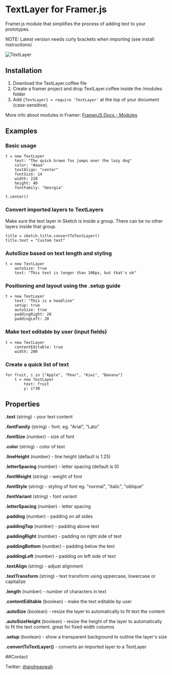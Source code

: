 # TextLayer for Framer.js


Framer.js module that simplifies the process of adding text to your prototypes.

NOTE: Latest version needs curly brackets when importing (see install instructions)

![TextLayer](http://cl.ly/image/3q2m1q1w0x2w/TextLayer.png)

## Installation

1. Download the TextLayer.coffee file
2. Create a framer project and drop TextLayer.coffee inside the /modules folder
3. Add `{TextLayer} = require 'TextLayer'` at the top of your document (case-sensitive).


More info about modules in Framer: [FramerJS Docs - Modules](http://framerjs.com/docs/#modules)


## Examples

### Basic usage

	t = new TextLayer
		text: "The quick brown fox jumps over the lazy dog"
		color: "#aaa"
		textAlign: "center"
		fontSize: 14
		width: 220
		height: 40
		fontFamily: "Georgia"
		
	t.center()

### Convert imported layers to TextLayers

Make sure the text layer in Sketch is inside a group. There can be no other layers inside that group.

	title = sketch.title.convertToTextLayer()
	title.text = "Custom text"

### AutoSize based on text length and styling

	t = new TextLayer
		autoSize: true
		text: "This text is longer than 100px, but that's ok"	

### Positioning and layout using the .setup guide
	
	t = new TextLayer
		text: "This is a headline"
		setup: true
		autoSize: true
		paddingRight: 20
		paddingLeft: 20
		
### Make text editable by user (input fields)

	t = new TextLayer 
		contentEditable: true
		width: 200
			
### Create a quick list of text

	for fruit, i in ["Apple", "Pear", "Kiwi", "Banana"]
		t = new TextLayer
			text: fruit
			y: i*30
		

## Properties

**.text** (string) - your text content

**.fontFamily** (string) - font. eg. "Arial", "Lato"

**.fontSize** (number) - size of font

**.color** (string) - color of text

**.lineHeight** (number) - line height (default is 1.25)

**.letterSpacing** (number) - letter spacing (default is 0)

**.fontWeight** (string) - weight of font

**.fontStyle** (string) - styling of font eg. "normal", "italic", "oblique"

**.fontVariant** (string) - font variant

**.letterSpacing** (number) - letter spacing

**.padding** (number) - padding on all sides

**.paddingTop** (number) - padding above text

**.paddingRight** (number) - padding on right side of text

**.paddingBottom** (number) - padding below the text

**.paddingLeft** (number) - padding on left side of text

**.textAlign** (string) - adjust alignment

**.textTransform** (string) - text transform using uppercase, lowercase or capitalize

**.length** (number) - number of characters in text

**.contentEditable** (boolean) - make the text editable by user

**.autoSize** (boolean) - resize the layer to automatically to fit text the content

**.autoSizeHeight** (boolean) - resize the height of the layer to automatically to fit the text content. great for fixed width columns

**.setup** (boolean) - show a transparent background to outline the layer's size

**.convertToTextLayer()** - converts an imported layer to a TextLayer

##Contact

Twitter: [@andreaswah](http://twitter.com/andreaswah)
